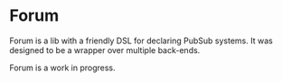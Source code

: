 # Forum

Forum is a lib with a friendly DSL for declaring PubSub systems. It was
designed to be a wrapper over multiple back-ends.

Forum is a work in progress.

